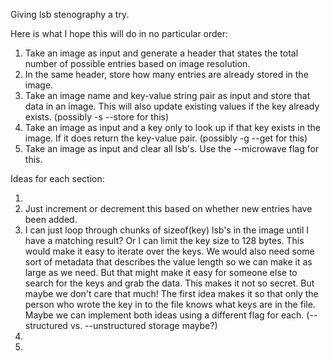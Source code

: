 Giving lsb stenography a try.

Here is what I hope this will do in no particular order:

1. Take an image as input and generate a header that states the total number of possible entries based on image resolution.
2. In the same header, store how many entries are already stored in the image.
3. Take an image name and key-value string pair as input and store that data in an image. This will also update existing values if the key already exists. (possibly -s --store for this)
4. Take an image as input and a key only to look up if that key exists in the image. If it does return the key-value pair. (possibly -g --get for this)
5. Take an image as input and clear all lsb's. Use the --microwave flag for this.


Ideas for each section:

1.
2. Just increment or decrement this based on whether new entries have been added.
3. I can just loop through chunks of sizeof(key) lsb's in the image until I have a matching result? Or I can limit the key size to 128 bytes. This would make it easy to iterate over the keys. We would also need some sort of metadata that describes the value length so we can make it as large as we need. But that might make it easy for someone else to search for the keys and grab the data. This makes it not so secret. But maybe we don't care that much! The first idea makes it so that only the person who wrote the key in to the file knows what keys are in the file. Maybe we can implement both ideas using a different flag for each. (--structured vs. --unstructured storage maybe?)
4.
5.
